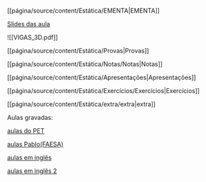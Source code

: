 [[página/source/content/Estática/EMENTA|EMENTA]]

[Slides das aula](https://1drv.ms/f/s!AmfyGvdmTYonhKdYJ0zft7kIVxe7-g?e=9ZNLkq)

![[VIGAS_3D.pdf]]

[[página/source/content/Estática/Provas|Provas]]

[[página/source/content/Estática/Notas/Notas|Notas]]

[[página/source/content/Estática/Apresentações|Apresentações]]

[[página/source/content/Estática/Exercícios/Exercícios|Exercícios]]

[[página/source/content/Estática/extra/extra|extra]]

  

Aulas gravadas:

[aulas do PET](https://youtube.com/playlist?list=PLc91aY2V2t-BLMiCGaau-gxoEgBT4INGG&si=gGZHTRbam-rnUXT-)

[aulas Pablo(FAESA)](https://youtube.com/playlist?list=PLUWG7VRpCEkauUwXO7nmNWZIwDx8KCa_I&si=g2vqGy72WQZlZEeR)

[aulas em inglês](https://www.youtube.com/watch?v=Gz09VNG5wJc&list=PLd-0K-8ZyM0VjXkFKsQjJMFKh7_bgRJhN)

[aulas em inglês 2](https://www.youtube.com/playlist?list=PLkrFJ_Qn-1ckKNtR2O2eKdX0BHN4Sfr5a)